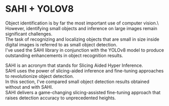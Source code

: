 # SAHI + YOLOV8

Object identification is by far the most important use of computer vision.\ 
However, identifying small objects and inference on large images remain significant challenges.\
The task of recognizing and localizing objects that are small in size inside digital images is referred to as small object detection.\
I've used the SAHI library in conjunction with the YOLOv8 model to produce outstanding enhancements in object recognition results.

SAHI is an acronym that stands for Slicing Aided Hyper Inference.\
SAHI uses the power of slicing-aided inference and fine-tuning approaches to revolutionize object detection.\
In this section, I've compared small object detection results obtained without and with SAHI.\
SAHI delivers a game-changing slicing-assisted fine-tuning approach that raises detection accuracy to unprecedented heights.

